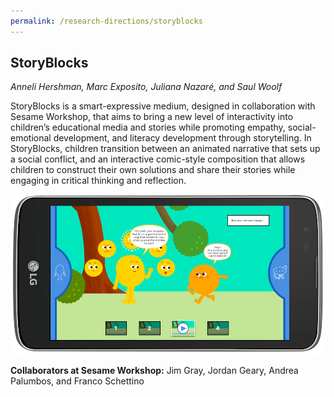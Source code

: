```yaml
---
permalink: /research-directions/storyblocks
---
```


## StoryBlocks
*Anneli Hershman, Marc Exposito, Juliana Nazaré, and Saul Woolf*

StoryBlocks is a smart-expressive medium, designed in collaboration with Sesame Workshop, that aims to bring a new level of interactivity into children’s educational media and stories while promoting empathy, social-emotional development, and literacy development through storytelling. In StoryBlocks, children transition between an animated narrative that sets up a social conflict, and an interactive comic-style composition that allows children to construct their own solutions and share their stories while engaging in critical thinking and reflection. 

![StoryBlocks App](/images/projects/storyblocks/storyblocks.png)

__Collaborators at Sesame Workshop:__ Jim Gray, Jordan Geary, Andrea Palumbos, and Franco Schettino